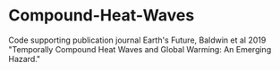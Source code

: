 # Compound-Heat-Waves
Code supporting publication journal Earth's Future, Baldwin et al 2019 "Temporally Compound Heat Waves and Global Warming: An Emerging Hazard."
